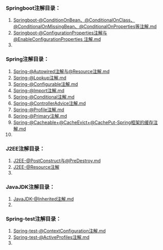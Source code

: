 ### Springboot注解目录：  
1. [Springboot-@ConditionOnBean、@ConditionalOnClass、@ConditionalOnMissingBean、@ConditionalOnProperties等注解.md](./注解/Springboot-@ConditionOnBean、@ConditionalOnClass、@ConditionalOnMissingBean、@ConditionalOnProperties等注解.md)  
2. [Springboot-@ConfigurationProperties注解与@EnableConfigurationProperties 注解.md](注解/Springboot-@ConfigurationProperties注解与@EnableConfigurationProperties%20注解.md)  
3. 




### Spring注解目录：
1. [Spring-@Autowired注解与@Resource注解.md](./注解/Spring-@Autowired注解与@Resource注解.md)  
2. [Spring-@Lookup注解.md](./注解/Spring-@Lookup注解.md)  
3. [Spring-@Configurable注解.md](./注解/Spring-@Configurable注解.md)  
4. [Spring-@Import注解.md](./注解/Spring-@Import注解.md)
5. [Spring-@Conditional注解.md](注解/Spring-@Conditional注解.md)  
6. [Spring-@ControllerAdvice注解.md](注解/Spring-@ControllerAdvice注解.md)  
7. [Spring-@Profile注解.md](./注解/Spring-@Profile注解.md)  
8. [Spring-@Primary注解.md](./注解/Spring-@Primary注解.md)  
9. [Spring-@Cacheable+@CacheEvict+@CachePut-Spring框架的缓存注解.md](./注解/Spring-@Cacheable+@CacheEvict+@CachePut-Spring框架的缓存注解.md)  
10. 





### J2EE注解目录：
1. [J2EE-@PostConstruct与@PreDestroy.md](注解/J2EE-@PostConstruct与@PreDestroy.md)  
2. [J2EE-@Resource注解](./注解/Spring-@Autowired注解与@Resource注解.md)  
3. 




### JavaJDK注解目录：  
1. [JavaJDK-@Inherited注解.md](./注解/JavaJDK-@Inherited注解.md)  
2. 




### Spring-test注解目录：  
1. [Spring-test-@ContextConfiguration注解.md](./注解/Spring-test-@ContextConfiguration注解.md)  
2. [Spring-test-@ActiveProfiles注解.md](./注解/Spring-test-@ActiveProfiles注解.md)  
3. 
